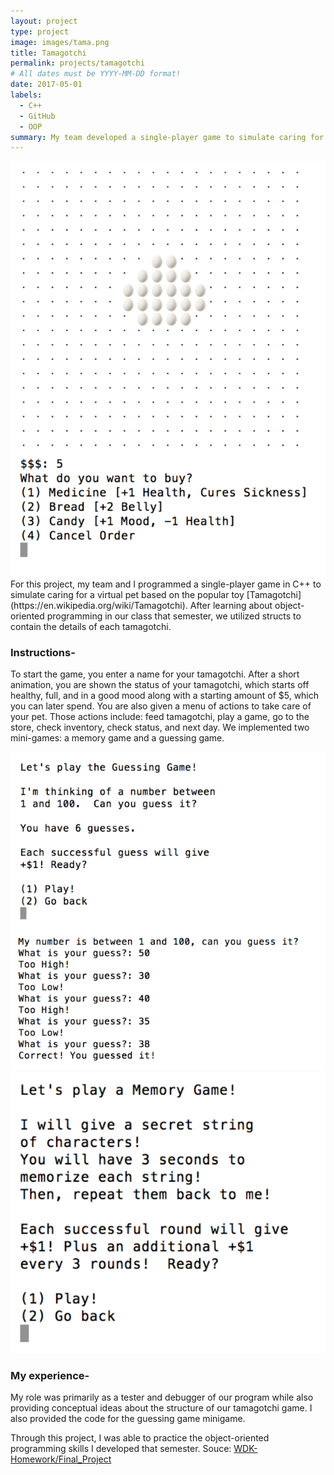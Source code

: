 ```yaml
---
layout: project
type: project
image: images/tama.png
title: Tamagotchi
permalink: projects/tamagotchi
# All dates must be YYYY-MM-DD format!
date: 2017-05-01
labels:
  - C++
  - GitHub
  - OOP
summary: My team developed a single-player game to simulate caring for a virtual pet for a final project in EE 205.
---
```


<img class="ui medium right floated rounded image" src="../images/egg.png">
For this project, my team and I programmed a single-player game in C++ to simulate caring for a virtual pet based on the popular toy [Tamagotchi](https://en.wikipedia.org/wiki/Tamagotchi).  After learning about object-oriented programming in our class that semester, we utilized structs to contain the details of each tamagotchi. 
 

### Instructions-
To start the game, you enter a name for your tamagotchi.  After a short animation, you are shown the status of your tamagotchi, which starts off healthy, full, and in a good mood along with a starting amount of $5, which you can later spend.  You are also given a menu of actions to take care of your pet.  Those actions include: feed tamagotchi, play a game, go to the store, check inventory, check status, and next day.  We implemented two mini-games: a memory game and a guessing game.
<div class="ui medium rounded images">
  <img class="ui image" src="../images/game1.png">
  <img class="ui image" src="../images/game2.png">
</div>

### My experience-
My role was primarily as a tester and debugger of our program while also providing conceptual ideas about the structure of our tamagotchi game.  I also provided the code for the guessing game minigame.  

Through this project, I was able to practice the object-oriented programming skills I developed that semester. 
Souce: <a href="https://github.com/kekupua/WDK-Homework/tree/master/Final%20Project"><i class="large github icon"></i>WDK-Homework/Final_Project</a>
